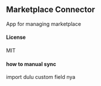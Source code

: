 ## Marketplace Connector

App for managing marketplace

#### License

MIT

#### how to manual sync

import dulu custom field nya
